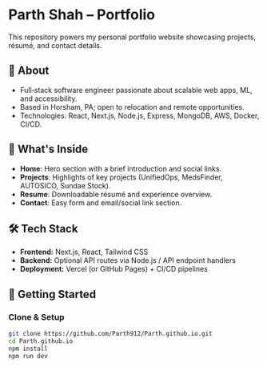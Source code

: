 # Parth Shah – Portfolio

This repository powers my personal portfolio website showcasing projects, résumé, and contact details.

## 🌟 About

- Full‑stack software engineer passionate about scalable web apps, ML, and accessibility.
- Based in Horsham, PA; open to relocation and remote opportunities.
- Technologies: React, Next.js, Node.js, Express, MongoDB, AWS, Docker, CI/CD.

## 🚀 What's Inside

- **Home**: Hero section with a brief introduction and social links.
- **Projects**: Highlights of key projects (UnifiedOps, MedsFinder, AUTOSICO, Sundae Stock).
- **Resume**: Downloadable résumé and experience overview.
- **Contact**: Easy form and email/social link section.

## 🛠️ Tech Stack

- **Frontend:** Next.js, React, Tailwind CSS  
- **Backend:** Optional API routes via Node.js / API endpoint handlers  
- **Deployment:** Vercel (or GitHub Pages) + CI/CD pipelines

## 🧩 Getting Started

### Clone & Setup

```bash
git clone https://github.com/Parth912/Parth.github.io.git
cd Parth.github.io
npm install
npm run dev
